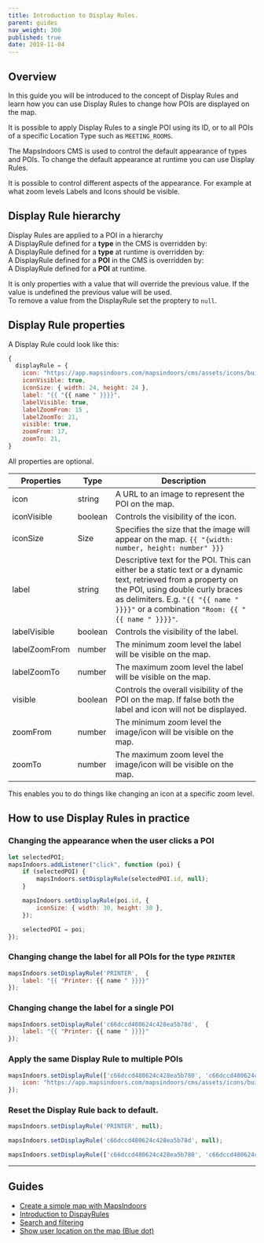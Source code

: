 ```yaml
---
title: Introduction to Display Rules.
parent: guides
nav_weight: 300
published: true
date: 2019-11-04
---
```


## Overview

In this guide you will be introduced to the concept of Display Rules and learn how you can use Display Rules to change how POIs are displayed on the map.

It is possible to apply Display Rules to a single POI using its ID, or to all POIs of a specific Location Type such as `MEETING_ROOMS`.

The MapsIndoors CMS is used to control the default appearance of types and POIs. To change the default appearance at runtime you can use Display Rules.

It is possible to control different aspects of the appearance. For example at what zoom levels Labels and Icons should be visible.

## Display Rule hierarchy

Display Rules are applied to a POI in a hierarchy  
A DisplayRule defined for a **type** in the CMS is overridden by:  
A DisplayRule defined for a **type** at runtime is overridden by:  
A DisplayRule defined for a **POI** in the CMS is overridden by:  
A DisplayRule defined for a **POI** at runtime.

It is only properties with a value that will override the previous value. If the value is undefined the previous value will be used.  
To remove a value from the DisplayRule set the proptery to `null`. 

## Display Rule properties

A Display Rule could look like this:

```javascript
{
  displayRule = {
    icon: "https://app.mapsindoors.com/mapsindoors/cms/assets/icons/building-icons/cafe.png",
    iconVisible: true,
    iconSize: { width: 24, height: 24 },
    label: "{{ "{{ name " }}}}",
    labelVisible: true,
    labelZoomFrom: 15 ,
    labelZoomTo: 21,
    visible: true,
    zoomFrom: 17,
    zoomTo: 21,
}
```

All properties are optional.

| Properties    | Type    | Description                                                                                                                                                                                                                                 |
| ------------- | ------- | ------------------------------------------------------------------------------------------------------------------------------------------------------------------------------------------------------------------------------------------- |
| icon          | string  | A URL to an image to represent the POI on the map.                                                                                                                                                                                          |
| iconVisible   | boolean | Controls the visibility of the icon.                                                                                                                                                                                                        |
| iconSize      | Size    | Specifies the size that the image will appear on the map. `{{ "{width: number, height: number" }}}`                                                                                                                                         |
| label         | string  | Descriptive text for the POI. This can either be a static text or a dynamic text, retrieved from a property on the POI, using double curly braces as delimiters. E.g. `"{{ "{{ name " }}}}"` or a combination `"Room: {{ "{{ name " }}}}"`. |
| labelVisible  | boolean | Controls the visibility of the label.                                                                                                                                                                                                       |
| labelZoomFrom | number  | The minimum zoom level the label will be visible on the map.                                                                                                                                                                                |
| labelZoomTo   | number  | The maximum zoom level the label will be visible on the map.                                                                                                                                                                                |
| visible       | boolean | Controls the overall visibility of the POI on the map. If false both the label and icon will not be displayed.                                                                                                                              |
| zoomFrom      | number  | The minimum zoom level the image/icon will be visible on the map.                                                                                                                                                                           |
| zoomTo        | number  | The maximum zoom level the image/icon will be visible on the map.                                                                                                                                                                           |

This enables you to do things like changing an icon at a specific zoom level.

## How to use Display Rules in practice

### Changing the appearance when the user clicks a POI

```javascript
let selectedPOI;
mapsIndoors.addListener("click", function (poi) {
    if (selectedPOI) {
        mapsIndoors.setDisplayRule(selectedPOI.id, null);
    }

    mapsIndoors.setDisplayRule(poi.id, {
        iconSize: { width: 30, height: 30 },
    });

    selectedPOI = poi;
});
```

### Changing change the label for all POIs for the type `PRINTER`

```javascript
mapsIndoors.setDisplayRule('PRINTER',  {
    label: "{{ "Printer: {{ name " }}}}"
});
```

### Changing change the label for a single POI

```javascript
mapsIndoors.setDisplayRule('c66dccd480624c428ea5b78d',  {
    label: "{{ "Printer: {{ name " }}}}"
});
```

### Apply the same Display Rule to multiple POIs

```javascript
mapsIndoors.setDisplayRule(['c66dccd480624c428ea5b780', 'c66dccd480624c428ea5b79c','c66dccd480624c428ea5b76a', ...], {
    icon: "https://app.mapsindoors.com/mapsindoors/cms/assets/icons/building-icons/printer.png"
});
```

### Reset the Display Rule back to default.

```javascript
mapsIndoors.setDisplayRule('PRINTER', null);
```
```javascript
mapsIndoors.setDisplayRule('c66dccd480624c428ea5b78d', null);
```
```javascript
mapsIndoors.setDisplayRule(['c66dccd480624c428ea5b780', 'c66dccd480624c428ea5b79c','c66dccd480624c428ea5b76a', ...], null);
```

---

## Guides

-   [Create a simple map with MapsIndoors](/guides/simple_map/)
-   [Introduction to DispayRules](guides/display_rules_intro/)
-   [Search and filtering](/guides/search_and_filtering/)
-   [Show user location on the map (Blue dot)](/guides/show_users_position/)
